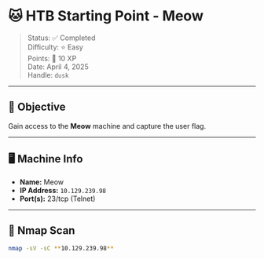 # 🐱 HTB Starting Point - Meow

> Status: ✅ Completed  
> Difficulty: ⭐ Easy  
> Points: 🎯 10 XP  
> Date: April 4, 2025  
> Handle: `dusk`  

---

## 🧠 Objective
Gain access to the **Meow** machine and capture the user flag.

---

## 🖥️ Machine Info
- **Name:** Meow
- **IP Address:** `10.129.239.98`
- **Port(s):** 23/tcp (Telnet)

---

## 🔎 Nmap Scan

```bash
nmap -sV -sC **10.129.239.98**
